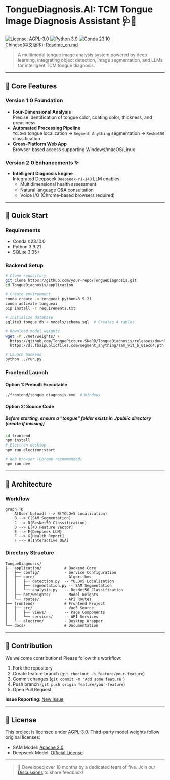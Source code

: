# TongueDiagnosis.AI: TCM Tongue Image Diagnosis Assistant 🩺🤖

[![License: AGPL-3.0](https://img.shields.io/badge/License-AGPL--3.0-blue.svg)](https://www.gnu.org/licenses/agpl-3.0)
[![Python 3.9](https://img.shields.io/badge/Python-3.9%2B-green.svg)](https://www.python.org/)
[![Conda 23.10](https://img.shields.io/badge/Conda-23.10%2B-blue.svg)](https://docs.conda.io/)   
Chinese(中文版本): [Readme_cn.md](https://github.com/TonguePicture-SKaRD/TongueDiagnosis/blob/master/Document/Readme_cn.md)

> A multimodal tongue image analysis system powered by deep learning, integrating object detection, image segmentation, and LLMs for intelligent TCM tongue diagnosis.

---

## 📌 Core Features

### Version 1.0 Foundation
- **Four-Dimensional Analysis**  
  Precise identification of tongue color, coating color, thickness, and greasiness
- **Automated Processing Pipeline**  
  `YOLOv5` tongue localization → `Segment Anything` segmentation → `ResNet50` classification
- **Cross-Platform Web App**  
  Browser-based access supporting Windows/macOS/Linux

### Version 2.0 Enhancements ✨
- **Intelligent Diagnosis Engine**  
  Integrated Deepseek `Deepseek-r1-14B` LLM enables:
  - Multidimensional health assessment
  - Natural language Q&A consultation
  - Voice I/O (Chrome-based browsers required)

---

## 🚀 Quick Start

### Requirements
- Conda ≥23.10.0
- Python 3.9.21
- SQLite 3.35+

### Backend Setup
```bash
# Clone repository
git clone https://github.com/your-repo/TongueDiagnosis.git
cd TongueDiagnosis/application

# Create environment
conda create -n tongueai python=3.9.21
conda activate tongueai
pip install -r requirements.txt

# Initialize database
sqlite3 tongue.db < models/schema.sql  # Creates 4 tables

# Download model weights
wget -P ./net/weights/ \
  https://github.com/TonguePicture-SKaRD/TongueDiagnosis/releases/download/V1.0_Beta/{resnet50,yolov5}.pth \
  https://dl.fbaipublicfiles.com/segment_anything/sam_vit_b_01ec64.pth

# Launch backend
python ../run.py
```

### Frontend Launch
#### Option 1: Prebuilt Executable
```bash
./frontend/tongue_diagnosis.exe  # Windows
```

#### Option 2: Source Code
##### Before starting, ensure a "tongue" folder exists in ./public directory (create if missing)
```bash
cd frontend
npm install
# Electron desktop
npm run electron:start

# Web browser (Chrome recommended)
npm run dev
```

---

## 🧩 Architecture

### Workflow
```mermaid
graph TD
    A[User Upload] --> B(YOLOv5 Localization)
    B --> C(SAM Segmentation)
    C --> D(ResNet50 Classification)
    D --> E[4D Feature Vector]
    E --> F{Deepseek LLM}
    F --> G[Health Report]
    F --> H[Interactive Q&A]
```

### Directory Structure
```
TongueDiagnosis/
├── application/          # Backend Core
│   ├── config/           - Service Configuration
│   ├── core/             - Algorithms
│   │   ├── detection.py  -- YOLOv5 Localization
│   │   ├── segmentation.py -- SAM Segmentation
│   │   └── analysis.py   -- ResNet50 Classification
│   ├── net/weights/      - Model Weights
│   └── routes/           - API Routes
├── frontend/             # Frontend Project
│   ├── src/              - Vue3 Source
│   │   ├── views/        -- Page Components
│   │   └── services/     -- API Services
│   └── electron/         - Desktop Wrapper
└── docs/                 # Documentation
```

---

## 🤝 Contribution

We welcome contributions! Please follow this workflow:
1. Fork the repository
2. Create feature branch (`git checkout -b feature/your-feature`)
3. Commit changes (`git commit -m 'Add some feature'`)
4. Push branch (`git push origin feature/your-feature`)
5. Open Pull Request

**Issue Reporting**: [New Issue](https://github.com/TonguePicture-SKaRD/TongueDiagnosis/issues)

---

## 📜 License

This project is licensed under [AGPL-3.0](LICENSE). Third-party model weights follow original licenses:
- SAM Model: [Apache 2.0](https://github.com/facebookresearch/segment-anything/blob/main/LICENSE)
- Deepseek Model: [Official License](https://www.deepseek.com/terms)

---

> 🌱 Developed over 18 months by a dedicated team of five. Join our [Discussions](https://github.com/TonguePicture-SKaRD/TongueDiagnosis/discussions/20) to share feedback!
